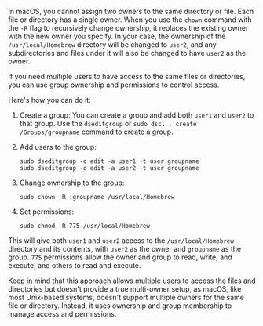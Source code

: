 In macOS, you cannot assign two owners to the same directory or file. Each file or directory has a single owner. When you use the `chown` command with the `-R` flag to recursively change ownership, it replaces the existing owner with the new owner you specify. In your case, the ownership of the `/usr/local/Homebrew` directory will be changed to `user2`, and any subdirectories and files under it will also be changed to have `user2` as the owner.

If you need multiple users to have access to the same files or directories, you can use group ownership and permissions to control access.

Here's how you can do it:

1. Create a group: You can create a group and add both `user1` and `user2` to that group. Use the `dseditgroup` or `sudo dscl . create /Groups/groupname` command to create a group.

2. Add users to the group:
   ```
   sudo dseditgroup -o edit -a user1 -t user groupname
   sudo dseditgroup -o edit -a user2 -t user groupname
   ```

3. Change ownership to the group:
   ```
   sudo chown -R :groupname /usr/local/Homebrew
   ```

4. Set permissions:
   ```
   sudo chmod -R 775 /usr/local/Homebrew
   ```

This will give both `user1` and `user2` access to the `/usr/local/Homebrew` directory and its contents, with `user2` as the owner and `groupname` as the group. `775` permissions allow the owner and group to read, write, and execute, and others to read and execute.

Keep in mind that this approach allows multiple users to access the files and directories but doesn't provide a true multi-owner setup, as macOS, like most Unix-based systems, doesn't support multiple owners for the same file or directory. Instead, it uses ownership and group membership to manage access and permissions.
